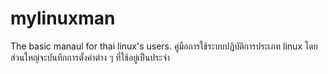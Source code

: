 # mylinuxman
The basic manaul for thai linux's users. คู่มือการใช้ระบบปฏิบัติการประเภท linux 
โดยส่วนใหญ่จะบันทึกการตั้งค่าต่าง ๆ ที่ใช้อยู่เป็นประจำ

